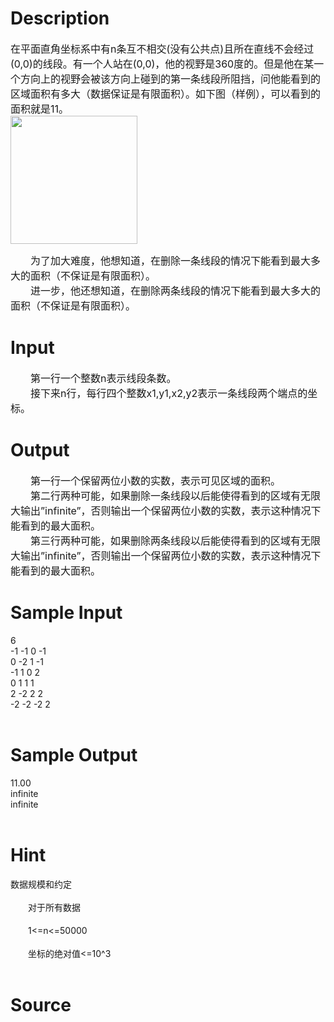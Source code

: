
# Description

<div class="content"><p><span style="font-size: medium">在平面直角坐标系中有n条互不相交(没有公共点)且所在直线不会经过(0,0)的线段。有一个人站在(0,0)，他的视野是360度的。但是他在某一个方向上的视野会被该方向上碰到的第一条线段所阻挡，问他能看到的区域面积有多大（数据保证是有限面积）。如下图（样例），可以看到的面积就是11。<br/>
<img alt="" width="203" height="205" src="/source/bzoj/2640/img/aHR0cHM6Ly9seWRzeS5jb20vSnVkZ2VPbmxpbmUvdXBsb2FkLzIwMTIwMy9mZigxKS5qcGc=.jpg"/></span></p>
<p></p>
<p><span style="font-size: medium">　　为了加大难度，他想知道，在删除一条线段的情况下能看到最大多大的面积（不保证是有限面积）。<br/>
　　进一步，他还想知道，在删除两条线段的情况下能看到最大多大的面积（不保证是有限面积）。<br/>
</span></p></div>

# Input

<div class="content"><div class="pdcont"><span style="font-size: medium">　　第一行一个整数n表示线段条数。<br/>
　　接下来n行，每行四个整数x1,y1,x2,y2表示一条线段两个端点的坐标。<br/>
</span></div></div>

# Output

<div class="content"><div class="pdcont"><span style="font-size: medium">　　第一行一个保留两位小数的实数，表示可见区域的面积。<br/>
　　第二行两种可能，如果删除一条线段以后能使得看到的区域有无限大输出”infinite”，否则输出一个保留两位小数的实数，表示这种情况下能看到的最大面积。<br/>
　　第三行两种可能，如果删除两条线段以后能使得看到的区域有无限大输出”infinite”，否则输出一个保留两位小数的实数，表示这种情况下能看到的最大面积。<br/>
</span></div></div>

# Sample Input

<div class="content"><span class="sampledata">6<br/>
-1 -1 0 -1<br/>
0 -2 1 -1<br/>
-1 1 0 2<br/>
0 1 1 1<br/>
2 -2 2 2<br/>
-2 -2 -2 2<br/>
<br/>
</span></div>

# Sample Output

<div class="content"><span class="sampledata">11.00<br/>
infinite<br/>
infinite<br/>
<br/>
</span></div>

# Hint

<div class="content"><p></p><p>数据规模和约定<br/><br/>
　　对于所有数据<br/><br/>
　　1&lt;=n&lt;=50000<br/><br/>
　　坐标的绝对值&lt;=10^3<br/><br/>
</p><p></p></div>

# Source

<div class="content"><p><a href="problemset.php?search="></a></p></div>

